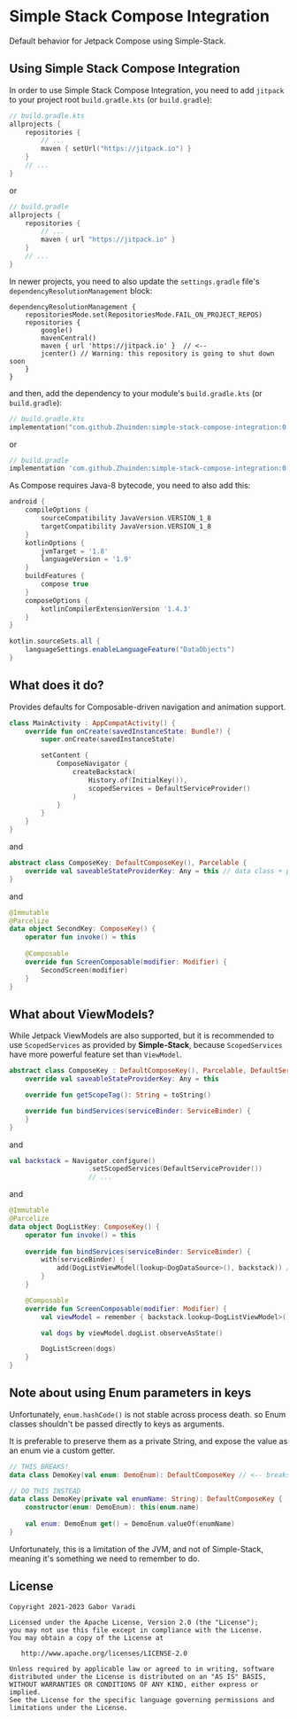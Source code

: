 # Simple Stack Compose Integration

Default behavior for Jetpack Compose using Simple-Stack.

## Using Simple Stack Compose Integration

In order to use Simple Stack Compose Integration, you need to add `jitpack` to your project root `build.gradle.kts`
(or `build.gradle`):

``` kotlin
// build.gradle.kts
allprojects {
    repositories {
        // ...
        maven { setUrl("https://jitpack.io") }
    }
    // ...
}
```

or

``` groovy
// build.gradle
allprojects {
    repositories {
        // ...
        maven { url "https://jitpack.io" }
    }
    // ...
}
```

In newer projects, you need to also update the `settings.gradle` file's `dependencyResolutionManagement` block:

```
dependencyResolutionManagement {
    repositoriesMode.set(RepositoriesMode.FAIL_ON_PROJECT_REPOS)
    repositories {
        google()
        mavenCentral()
        maven { url 'https://jitpack.io' }  // <--
        jcenter() // Warning: this repository is going to shut down soon
    }
}
```


and then, add the dependency to your module's `build.gradle.kts` (or `build.gradle`):

``` kotlin
// build.gradle.kts
implementation("com.github.Zhuinden:simple-stack-compose-integration:0.12.2")
```

or

``` groovy
// build.gradle
implementation 'com.github.Zhuinden:simple-stack-compose-integration:0.12.2'
```

As Compose requires Java-8 bytecode, you need to also add this:

``` groovy
android {
    compileOptions {
        sourceCompatibility JavaVersion.VERSION_1_8
        targetCompatibility JavaVersion.VERSION_1_8
    }
    kotlinOptions {
        jvmTarget = '1.8'
        languageVersion = '1.9'
    }
    buildFeatures {
        compose true
    }
    composeOptions {
        kotlinCompilerExtensionVersion '1.4.3'
    }
}

kotlin.sourceSets.all {
    languageSettings.enableLanguageFeature("DataObjects")
}
```

## What does it do?

Provides defaults for Composable-driven navigation and animation support.

``` kotlin
class MainActivity : AppCompatActivity() {
    override fun onCreate(savedInstanceState: Bundle?) {
        super.onCreate(savedInstanceState)

        setContent {
            ComposeNavigator {
                createBackstack(
                    History.of(InitialKey()),
                    scopedServices = DefaultServiceProvider()
                )
            }
        }
    }
}
```

and

``` kotlin
abstract class ComposeKey: DefaultComposeKey(), Parcelable {
    override val saveableStateProviderKey: Any = this // data class + parcelable!
}
```

and

``` kotlin
@Immutable
@Parcelize
data object SecondKey: ComposeKey() {
    operator fun invoke() = this
    
    @Composable
    override fun ScreenComposable(modifier: Modifier) {
        SecondScreen(modifier)
    }
}
```

## What about ViewModels?

While Jetpack ViewModels are also supported, but it is recommended to use `ScopedServices` as provided by **Simple-Stack**, because `ScopedServices` have more powerful feature set than `ViewModel`.

``` kotlin
abstract class ComposeKey : DefaultComposeKey(), Parcelable, DefaultServiceProvider.HasServices {
    override val saveableStateProviderKey: Any = this

    override fun getScopeTag(): String = toString()

    override fun bindServices(serviceBinder: ServiceBinder) {
    }
}
```

and

``` kotlin
val backstack = Navigator.configure()
                    .setScopedServices(DefaultServiceProvider())
                    // ...
```

and

``` kotlin
@Immutable
@Parcelize
data object DogListKey: ComposeKey() {
    operator fun invoke() = this
    
    override fun bindServices(serviceBinder: ServiceBinder) {
        with(serviceBinder) {
            add(DogListViewModel(lookup<DogDataSource>(), backstack)) // <--
        }
    }

    @Composable
    override fun ScreenComposable(modifier: Modifier) {
        val viewModel = remember { backstack.lookup<DogListViewModel>() } // <--

        val dogs by viewModel.dogList.observeAsState()

        DogListScreen(dogs)
    }
}
```

## Note about using Enum parameters in keys

Unfortunately, `enum.hashCode()` is not stable across process death. so Enum classes shouldn't be passed directly to keys as arguments.

It is preferable to preserve them as a private String, and expose the value as an enum vie a custom getter.

```kotlin
// THIS BREAKS!
data class DemoKey(val enum: DemoEnum): DefaultComposeKey // <-- breaks!

// DO THIS INSTEAD
data class DemoKey(private val enumName: String): DefaultComposeKey {
    constructor(enum: DemoEnum): this(enum.name)
    
    val enum: DemoEnum get() = DemoEnum.valueOf(enumName)
}
```

Unfortunately, this is a limitation of the JVM, and not of Simple-Stack, meaning it's something we need to remember to do.

## License

    Copyright 2021-2023 Gabor Varadi

    Licensed under the Apache License, Version 2.0 (the "License");
    you may not use this file except in compliance with the License.
    You may obtain a copy of the License at

       http://www.apache.org/licenses/LICENSE-2.0

    Unless required by applicable law or agreed to in writing, software
    distributed under the License is distributed on an "AS IS" BASIS,
    WITHOUT WARRANTIES OR CONDITIONS OF ANY KIND, either express or implied.
    See the License for the specific language governing permissions and
    limitations under the License.
